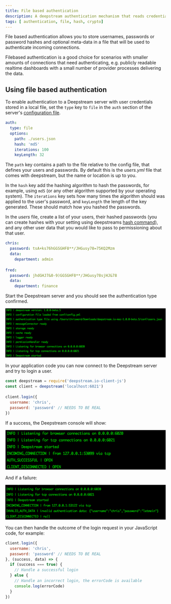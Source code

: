 ```yaml
---
title: File based authentication
description: A deepstream authentication mechanism that reads credentials and userdata from a file
tags: [ authentication, file, hash, crypto]
---
```


File based authentication allows you to store usernames, passwords or password hashes and optional meta-data in a file that will be used to authenticate incoming connections.

Filebased authentication is a good choice for scenarios with smaller amounts of connections that need authenticating, e.g. publicly readable realtime dashboards with a small number of provider processes delivering the data.

## Using file based authentication

To enable authentication to a Deepstream server with user credentials stored in a local file, set the `type` key to `file` in the `auth` section of the server's [configuration file](/docs/server/configuration).

```yaml
auth:
  type: file
  options:
    path: ./users.json
    hash: 'md5'
    iterations: 100
    keyLength: 32
```

The `path` key contains a path to the file relative to the config file, that defines your users and passwords. By default this is the _users.yml_ file that comes with deepstream, but the name or location is up to you.

In the `hash` key add the hashing algorithm to hash the passwords, for example, using `md5` (or any other algorithm supported by your operating system). The `iterations` key sets how many times the algorithm should was applied to the user's password, and `keyLength` the length of the key generated. These should match how you hashed the passwords.

In the _users_ file, create a list of your users, their hashed passwords (you can create hashes with your setting using deepstreams [hash command](TODO)), and any other user data that you would like to pass to permissioning about that user.

```yaml
chris:
  password: tsA+ks76hGGSGHF8**/JHGusy78=75KQ2Mzm
  data:
    department: admin

fred:
  password: jhdGHJ7&0-9)GGSGHF8**/JHGusy78sjHJ&78
  data:
    department: finance
```

Start the Deepstream server and you should see the authentication type confirmed.

![Deepstream starting with file authentication](ds-auth-file-start.png)

In your application code you can now connect to the Deepstream server and try to login a user.

```javascript
const deepstream = require('deepstream.io-client-js')
const client = deepstream('localhost:6021')

client.login({
  username: 'chris',
  password: 'password' // NEEDS TO BE REAL
})
```

If a success, the Deepstream console will show:

![Authentication success](ds-auth-file-success.png)

And if a failure:

![Authentication failure](ds-auth-file-failure.png)

You can then handle the outcome of the login request in your JavaScript code, for example:

```javascript
client.login({
  username: 'chris',
  password: 'password' // NEEDS TO BE REAL
}, (success, data) => {
  if (success === true) {
    // Handle a successful login
  } else {
    // Handle an incorrect login, the errorCode is available
    console.log(errorCode)
  }
})
```
